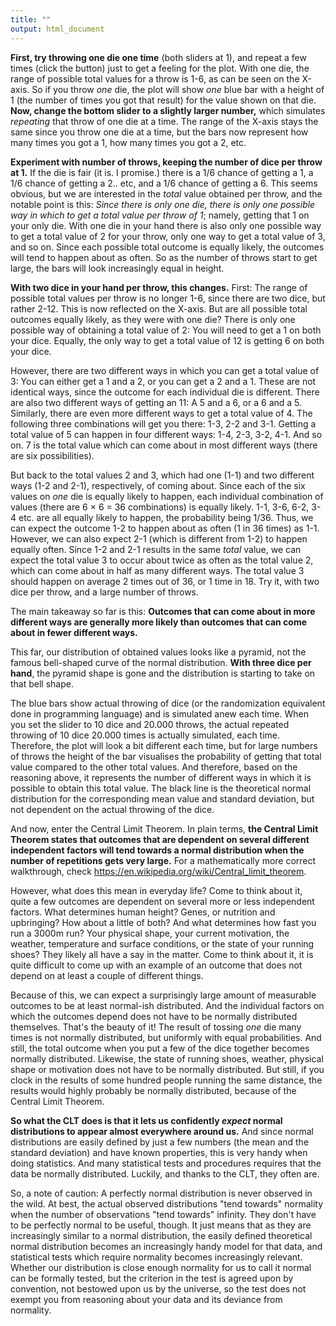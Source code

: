 ```yaml
---
title: ""
output: html_document
---
```

**First, try throwing one die one time** (both sliders at 1), and repeat a few times (click the button) just to get a feeling for the plot. With one die, the range of possible total values for a throw is 1-6, as can be seen on the X-axis. So if you throw *one* die, the plot will show *one* blue bar with a height of 1 (the number of times you got that result) for the value shown on that die. **Now, change the bottom slider to a slightly larger number,** which simulates *repeating* that throw of one die at a time. The range of the X-axis stays the same since you throw one die at a time, but the bars now represent how many times you got a 1, how many times you got a 2, etc.

**Experiment with number of throws, keeping the number of dice per throw at 1.** If the die is fair (it is. I promise.) there is a 1/6 chance of getting a 1, a 1/6 chance of getting a 2.. etc, and a 1/6 chance of getting a 6. This seems obvious, but we are interested in the *total* value obtained per throw, and the notable point is this: *Since there is only one die, there is only one possible way in which to get a total value per throw of 1*; namely, getting that 1 on your only die. With one die in your hand there is also only one possible way to get a total value of 2 for your throw, only one way to get a total value of 3, and so on. Since each possible total outcome is equally likely, the outcomes will tend to happen about as often. So as the number of throws start to get large, the bars will look increasingly equal in height.

**With two dice in your hand per throw, this changes.** First: The range of possible total values per throw is no longer 1-6, since there are two dice, but rather 2-12. This is now reflected on the X-axis. But are all possible total outcomes equally likely, as they were with one die? There is only one possible way of obtaining a total value of 2: You will need to get a 1 on both your dice. Equally, the only way to get a total value of 12 is getting 6 on both your dice.

However, there are two different ways in which you can get a total value of 3: You can either get a 1 and a 2, or you can get a 2 and a 1. These are not identical ways, since the outcome for each individual die is different. There are also two different ways of getting an 11: A 5 and a 6, or a 6 and a 5. Similarly, there are even more different ways to get a total value of 4. The following three combinations will get you there: 1-3, 2-2 and 3-1. Getting a total value of 5 can happen in four different ways: 1-4, 2-3, 3-2, 4-1. And so on. 7 is the total value which can come about in most different ways (there are six possibilities).

But back to the total values 2 and 3, which had one (1-1) and two different ways (1-2 and 2-1), respectively, of coming about. Since each of the six values on *one* die is equally likely to happen, each individual combination of values (there are 6 × 6 = 36 combinations) is equally likely. 1-1, 3-6, 6-2, 3-4 etc. are all equally likely to happen, the probability being 1/36. Thus, we can expect the outcome 1-2 to happen about as often (1 in 36 times) as 1-1. However, we can also expect 2-1 (which is different from 1-2) to happen equally often. Since 1-2 and 2-1 results in the same *total* value, we can expect the total value 3 to occur about twice as often as the total value 2, which can come about in half as many different ways. The total value 3 should happen on average 2 times out of 36, or 1 time in 18. Try it, with two dice per throw, and a large number of throws.

The main takeaway so far is this: **Outcomes that can come about in more different ways are generally more likely than outcomes that can come about in fewer different ways.**

This far, our distribution of obtained values looks like a pyramid, not the famous bell-shaped curve of the normal distribution. **With three dice per hand**, the pyramid shape is gone and the distribution is starting to take on that bell shape.

The blue bars show actual throwing of dice (or the randomization equivalent done in programming language) and is simulated anew each time. When you set the slider to 10 dice and 20.000 throws, the actual repeated throwing of 10 dice 20.000 times is actually simulated, each time. Therefore, the plot will look a bit different each time, but for large numbers of throws the height of the bar visualises the probability of getting that total value compared to the other total values. And therefore, based on the reasoning above, it represents the number of different ways in which it is possible to obtain this total value. The black line is the theoretical normal distribution for the corresponding mean value and standard deviation, but not dependent on the actual throwing of the dice.

And now, enter the Central Limit Theorem. In plain terms, **the Central Limit Theorem states that outcomes that are dependent on several different independent factors will tend towards a normal distribution when the number of repetitions gets very large.** For a mathematically more correct walkthrough, check https://en.wikipedia.org/wiki/Central_limit_theorem.

However, what does this mean in everyday life? Come to think about it, quite a few outcomes are dependent on several more or less independent factors. What determines human height? Genes, or nutrition and upbringing? How about a little of both? And what determines how fast you run a 3000m run? Your physical shape, your current motivation, the weather, temperature and surface conditions, or the state of your running shoes? They likely all have a say in the matter. Come to think about it, it is quite difficult to come up with an example of an outcome that does not depend on at least a couple of different things.

Because of this, we can expect a surprisingly large amount of measurable outcomes to be at least normal-ish distributed. And the individual factors on which the outcomes depend does not have to be normally distributed themselves. That's the beauty of it! The result of tossing *one* die many times is not normally distributed, but uniformly with equal probabilities. And still, the total outcome when you put a few of the dice together becomes normally distributed. Likewise, the state of running shoes, weather, physical shape or motivation does not have to be normally distributed. But still, if you clock in the results of some hundred people running the same distance, the results would highly probably be normally distributed, because of the Central Limit Theorem.

**So what the CLT does is that it lets us confidently *expect* normal distributions to appear almost everywhere around us.** And since normal distributions are easily defined by just a few numbers (the mean and the standard deviation) and have known properties, this is very handy when doing statistics. And many statistical tests and procedures requires that the data be normally distributed. Luckily, and thanks to the CLT, they often are.

So, a note of caution: A perfectly normal distribution is never observed in the wild. At best, the actual observed distributions "tend towards" normality when the number of observations "tend towards" infinity. They don't have to be perfectly normal to be useful, though. It just means that as they are increasingly similar to a normal distribution, the easily defined theoretical normal distribution becomes an increasingly handy model for that data, and statistical tests which require normality becomes increasingly relevant. Whether our distribution is close enough normality for us to call it normal can be formally tested, but the criterion in the test is agreed upon by convention, not bestowed upon us by the universe, so the test does not exempt you from reasoning about your data and its deviance from normality.